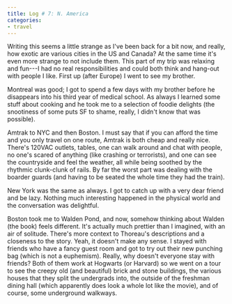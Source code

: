 ```yaml
---
title: Log # 7: N. America
categories:
- travel
---
```


Writing this seems a little strange as I've been back for a bit now, and really, how exotic are various cities in the US and Canada?  At the same time it's even more strange to not include them.  This part of my trip was relaxing and fun---I had no real responsibilities and could both think and hang-out with people I like.  First up (after Europe) I went to see my brother.

Montreal was good; I got to spend a few days with my brother before he disappears into his third year of medical school.  As always I learned some stuff about cooking and he took me to a selection of foodie delights (the snootiness of some puts SF to shame, really, I didn't know that was possible).

Amtrak to NYC and then Boston.  I must say that if you can afford the time and you only travel on one route, Amtrak is both cheap and really nice.  There's 120VAC outlets, tables, one can walk around and chat with people, no one's scared of anything (like crashing or terrorists), and one can see the countryside and feel the weather, all while being soothed by the rhythmic clunk-clunk of rails.  By far the worst part was dealing with the boarder guards (and having to be seated the whole time they had the train).

New York was the same as always.  I got to catch up with a very dear friend and be lazy.  Nothing much interesting happened in the physical world and the conversation was delightful.

Boston took me to Walden Pond, and now, somehow thinking about Walden (the book) feels different.  It's actually much prettier than I imagined, with an air of solitude.  There's more context to Thoreau's descriptions and a closeness to the story.  Yeah, it doesn't make any sense.  I stayed with friends who have a fancy guest room and got to try out their new punching bag (which is not a euphemism).  Really, why doesn't everyone stay with friends?  Both of them work at Hogwarts (or Harvard) so we went on a tour to see the creepy old (and beautiful) brick and stone buildings, the various houses that they split the undergrads into, the outside of the freshman dining hall (which apparently does look a whole lot like the movie), and of course, some underground walkways.
